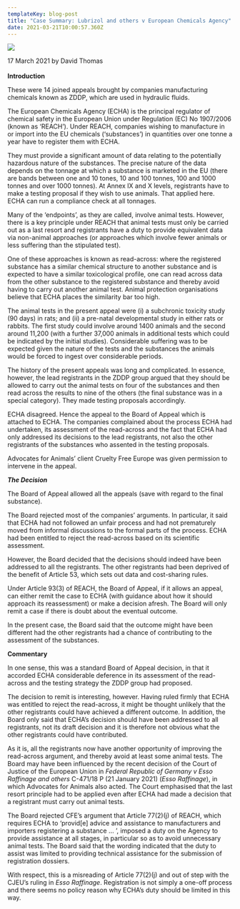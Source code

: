 ```yaml
---
templateKey: blog-post
title: "Case Summary: Lubrizol and others v European Chemicals Agency"
date: 2021-03-21T10:00:57.360Z
---
```

![](/img/blog-picjpg.jpg)

17 March 2021 by David Thomas \
\
**Introduction**

These were 14 joined appeals brought by companies manufacturing chemicals known as ZDDP, which are used in hydraulic fluids.

The European Chemicals Agency (ECHA) is the principal regulator of chemical safety in the European Union under Regulation (EC) No 1907/2006 (known as ‘REACH’). Under REACH, companies wishing to manufacture in or import into the EU chemicals (‘substances’) in quantities over one tonne a year have to register them with ECHA.

They must provide a significant amount of data relating to the potentially hazardous nature of the substances. The precise nature of the data depends on the tonnage at which a substance is marketed in the EU (there are bands between one and 10 tones, 10 and 100 tonnes, 100 and 1000 tonnes and over 1000 tonnes). At Annex IX and X levels, registrants have to make a testing proposal if they wish to use animals. That applied here. ECHA can run a compliance check at all tonnages.

Many of the ‘endpoints’, as they are called, involve animal tests. However, there is a key principle under REACH that animal tests must only be carried out as a last resort and registrants have a duty to provide equivalent data via non-animal approaches (or approaches which involve fewer animals or less suffering than the stipulated test).

One of these approaches is known as read-across: where the registered substance has a similar chemical structure to another substance and is expected to have a similar toxicological profile, one can read across data from the other substance to the registered substance and thereby avoid having to carry out another animal test. Animal protection organisations believe that ECHA places the similarity bar too high.

The animal tests in the present appeal were (i) a subchronic toxicity study (90 days) in rats; and (ii) a pre-natal developmental study in either rats or rabbits. The first study could involve around 1400 animals and the second around 11,200 (with a further 37,000 animals in additional tests which could be indicated by the initial studies). Considerable suffering was to be expected given the nature of the tests and the substances the animals would be forced to ingest over considerable periods.

The history of the present appeals was long and complicated. In essence, however, the lead registrants in the ZDDP group argued that they should be allowed to carry out the animal tests on four of the substances and then read across the results to nine of the others (the final substance was in a special category). They made testing proposals accordingly.

ECHA disagreed. Hence the appeal to the Board of Appeal which is attached to ECHA. The companies complained about the process ECHA had undertaken, its assessment of the read-across and the fact that ECHA had only addressed its decisions to the lead registrants, not also the other registrants of the substances who assented in the testing proposals.

Advocates for Animals’ client Cruelty Free Europe was given permission to intervene in the appeal.

***The Decision***

The Board of Appeal allowed all the appeals (save with regard to the final substance).

The Board rejected most of the companies’ arguments. In particular, it said that ECHA had not followed an unfair process and had not prematurely moved from informal discussions to the formal parts of the process. ECHA had been entitled to reject the read-across based on its scientific assessment.

However, the Board decided that the decisions should indeed have been addressed to all the registrants. The other registrants had been deprived of the benefit of Article 53, which sets out data and cost-sharing rules.

Under Article 93(3) of REACH, the Board of Appeal, if it allows an appeal, can either remit the case to ECHA (with guidance about how it should approach its reassessment) or make a decision afresh. The Board will only remit a case if there is doubt about the eventual outcome.

In the present case, the Board said that the outcome might have been different had the other registrants had a chance of contributing to the assessment of the substances.

**Commentary**

In one sense, this was a standard Board of Appeal decision, in that it accorded ECHA considerable deference in its assessment of the read-across and the testing strategy the ZDDP group had proposed.

The decision to remit is interesting, however. Having ruled firmly that ECHA was entitled to reject the read-across, it might be thought unlikely that the other registrants could have achieved a different outcome. In addition, the Board only said that ECHA’s decision should have been addressed to all registrants, not its draft decision and it is therefore not obvious what the other registrants could have contributed.

As it is, all the registrants now have another opportunity of improving the read-across argument, and thereby avoid at least some animal tests. The Board may have been influenced by the recent decision of the Court of Justice of the European Union in *Federal Republic of Germany v Esso Raffinage and others* C-471/18 P (21 January 2021) (*Esso Raffinage*), in which Advocates for Animals also acted. The Court emphasised that the last resort principle had to be applied even after ECHA had made a decision that a registrant must carry out animal tests.

The Board rejected CFE’s argument that Article 77(2)(j) of REACH, which requires ECHA to ‘provid\[e] advice and assistance to manufacturers and importers registering a substance … ’, imposed a duty on the Agency to provide assistance at all stages, in particular so as to avoid unnecessary animal tests. The Board said that the wording indicated that the duty to assist was limited to providing technical assistance for the submission of registration dossiers.

With respect, this is a misreading of Article 77(2)(j) and out of step with the CJEU’s ruling in *Esso Raffinage*. Registration is not simply a one-off process and there seems no policy reason why ECHA’s duty should be limited in this way.